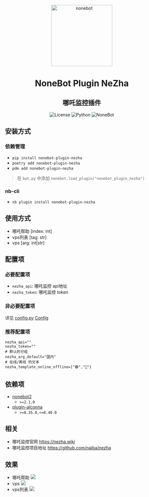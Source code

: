 <p align="center">
  <a href="https://nonebot.dev/"><img src="https://nonebot.dev/logo.png" width="200" height="200" alt="nonebot"></a>
</p>

<div align="center">

# NoneBot Plugin NeZha
## 哪吒监控插件

![License](https://img.shields.io/github/license/eya46/nonebot_plugin_nezha)
![Python](https://img.shields.io/badge/python-3.8+-blue.svg)
![NoneBot](https://img.shields.io/badge/nonebot-2.1.0+-red.svg)
</div>

## 安装方式

### 依赖管理

- `pip install nonebot-plugin-nezha`
- `poetry add nonebot-plugin-nezha`
- `pdm add nonebot-plugin-nezha`

> 在 `bot.py` 中添加 `nonebot.load_plugin("nonebot_plugin_nezha")`

### nb-cli

- `nb plugin install nonebot-plugin-nezha`

## 使用方式

- 哪吒帮助 [index: int]
- vps列表 [tag: str]
- vps [arg: int|str]

## 配置项

### 必要配置项

- `nezha_api`: 哪吒监控 api地址
- `nezha_token`: 哪吒监控 token

### 非必要配置项

详见 [config.py](./nonebot_plugin_nezha/config.py) [Config](./nonebot_plugin_nezha/config.py#L10-L59)

### 推荐配置项

```dotenv
nezha_api=""
nezha_token=""
# 默认的分组
nezha_arg_default="国内"
# 在线/离线 的文本
nezha_template_online_offline=["🟢","🔴"]
```

## 依赖项

- [nonebot2](https://github.com/nonebot/nonebot2)
    - `>=2.1.0`
- [plugin-alconna](https://github.com/nonebot/plugin-alconna)
    - `>=0.35.0,<=0.40.0`

## 相关

- 哪吒监控官网 https://nezha.wiki
- 哪吒监控项目地址 https://github.com/naiba/nezha

## 效果

- 哪吒帮助
  <img src="./img/0.jpg">
- vps
  <img src="./img/1.jpg">
- vps列表
  <img src="./img/2.jpg">
